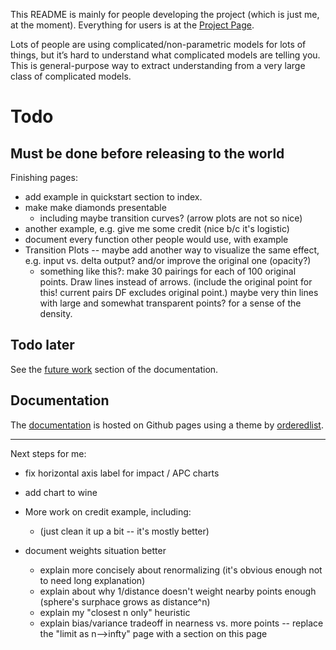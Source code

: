 This README is mainly for people developing the project (which is just me, at the moment). Everything for users is at the [Project Page](http://www.davidchudzicki.com/predcomps/).

Lots of people are using complicated/non-parametric models for lots of things, but it’s hard to understand what complicated models are telling you. This is general-purpose way to extract understanding from a very large class of complicated models.

# Todo 

## Must be done before releasing to the world

Finishing pages:
- add example in quickstart section to index.
- make make diamonds presentable 
	- including maybe transition curves? (arrow plots are not so nice)
- another example, e.g. give me some credit (nice b/c it's logistic)
- document every function other people would use, with example
- Transition Plots -- maybe add another way to visualize the same effect, e.g. input vs. delta output? and/or improve the original one (opacity?)
	- something like this?: make 30 pairings for each of 100 original points. Draw lines instead of arrows. (include the original point for this! current pairs DF excludes original point.) maybe very thin lines with large and somewhat transparent points? for a sense of the density. 

## Todo later

See the [future work](http://www.davidchudzicki.com/predcomps/more-future-work.html) section of the documentation.

## Documentation

The [documentation](http://www.davidchudzicki.com/predcomps/) is hosted on Github pages using a theme by [orderedlist](https://github.com/orderedlist).


-----

Next steps for me:

- fix horizontal axis label for impact / APC charts

- add chart to wine 

- More work on credit example, including:
	- (just clean it up a bit -- it's mostly better)
 - document weights situation better
	 - explain more concisely about renormalizing (it's obvious enough not to need long explanation)
	 - explain about why 1/distance doesn't weight nearby points enough (sphere's surphace grows as distance^n)
	 - explain my "closest n only" heuristic
	 - explain bias/variance tradeoff in nearness vs. more points -- replace the "limit as n-->infty" page with a section on this page
